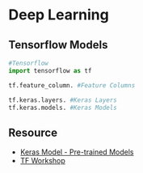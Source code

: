 # Deep Learning

## Tensorflow Models
```Python
#Tensorflow
import tensorflow as tf

tf.feature_column. #Feature Columns

tf.keras.layers. #Keras Layers
tf.keras.models. #Keras Models

```

## Resource
- [Keras Model - Pre-trained Models](https://keras.io/api/applications/)
- [TF Workshop](https://github.com/random-forests/tensorflow-workshop)
